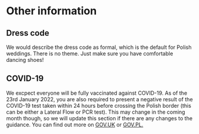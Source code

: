 <h1>Other information</h1>
<h2>Dress code</h2>
<p>We would describe the dress code as formal, which is the default for Polish weddings. There is no theme. Just make sure you have comfortable dancing shoes!</p>

<h2>COVID-19</h2>
<p>We excpect everyone will be fully vaccinated against COVID-19. As of the 23rd January 2022, you are also required to present a negative result of the COVID-19 test taken within 24 hours before crossing the Polish border (this can be either a Lateral Flow or PCR test). This may change in the coming month though, so we will update this section if there are any changes to the guidance. You can find out more on <a href="https://www.gov.uk/foreign-travel-advice/poland/entry-requirements#entry-rules-in-response-to-coronavirus-covid-19">GOV.UK</a> or <a href="https://www.gov.pl/web/coronavirus/outside-the-european-union-schengen-area-turkey">GOV.PL.</a></p>
